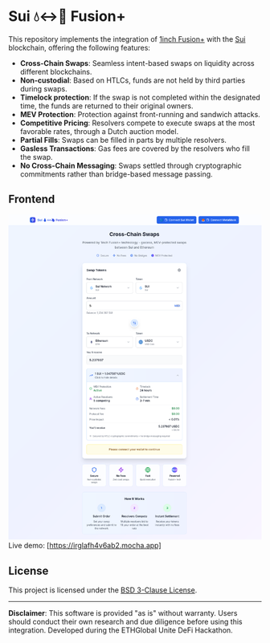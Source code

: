 # Sui 💧<->🦄 Fusion+ 

This repository implements the integration of [1inch Fusion+](https://1inch.io/fusion/) with the [Sui](https://sui.io/) blockchain, offering the following features:

- **Cross-Chain Swaps**: Seamless intent-based swaps on liquidity across different blockchains.
- **Non-custodial**: Based on HTLCs, funds are not held by third parties during swaps.
- **Timelock protection**: If the swap is not completed within the designated time, the funds are returned to their original owners.
- **MEV Protection**: Protection against front-running and sandwich attacks.
- **Competitive Pricing**: Resolvers compete to execute swaps at the most favorable rates, through a Dutch auction model.
- **Partial Fills**: Swaps can be filled in parts by multiple resolvers.
- **Gasless Transactions**: Gas fees are covered by the resolvers who fill the swap.
- **No Cross-Chain Messaging**: Swaps settled through cryptographic commitments rather than bridge-based message passing.

## Frontend

![Demo page](./frontend/screenshot.png)
Live demo: [https://irglafh4v6ab2.mocha.app]

## License

This project is licensed under the [BSD 3-Clause License](LICENSE).

---

**Disclaimer**: This software is provided "as is" without warranty. Users should conduct their own research and due diligence before using this integration. 
Developed during the ETHGlobal Unite DeFi Hackathon.